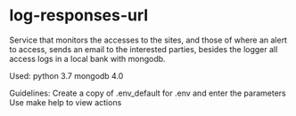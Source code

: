 # log-responses-url
Service that monitors the accesses to the sites, and those of where an alert to access, sends an email to the interested parties, besides the logger all access logs in a local bank with mongodb.

Used:
python 3.7
mongodb 4.0

Guidelines:
Create a copy of .env_default for .env and enter the parameters
Use make help to view actions
